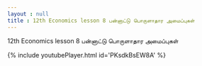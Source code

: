 ```yaml
---
layout : null
title : 12th Economics lesson 8 பன்னாட்டு பொருளாதார அமைப்புகள்
---
```


12th Economics lesson 8 பன்னாட்டு பொருளாதார அமைப்புகள்



{% include youtubePlayer.html id='PKsdkBsEW8A' %}
